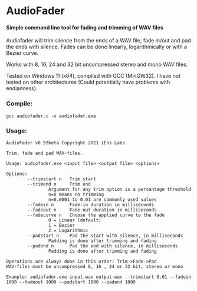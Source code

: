 # AudioFader

#### Simple command line tool for fading and trimming of WAV files
Audiofader will trim silence from the ends of a WAV file, fade in/out and pad the ends with silence.
Fades can be done linearly, logarithmically or with a Bezier curve.

Works with 8, 16, 24 and 32 bit uncompressed stereo and mono WAV files.

Tested on Windows 11 (x64), compiled with GCC (MinGW32).
I have not tested on other architectures (Could potentially have problems with endianness).

### Compile:
	
	gcc audiofader.c -o audiofader.exe

### Usage:

	AudioFader v0.93beta Copyright 2021 iEns Labs

	Trim, fade and pad WAV-files.

	Usage: audiofader.exe <input file> <output file> <options>

	Options:
			--trimstart n   Trim start
			--trimend n     Trim end
					Argument for any trim option is a percentage threshold
					n=0 means no trimming
					n=0.0001 to 0.01 are commonly used values
			--fadein n      Fade-in duration in milliseconds
			--fadeout n     Fade-out duration in milliseconds
			--fadecurve n   Choose the applied curve to the fade
					0 = Linear (default)
					1 = Bezier
					2 = Logarithmic
			--padstart n    Pad the start with silence, in milliseconds
					Padding is done after trimming and fading
			--padend n      Pad the end with silence, in milliseconds
					Padding is done after trimming and fading

	Operations are always done in this order: Trim->Fade->Pad
	WAV-files must be uncompressed 8, 16 , 24 or 32 bit, stereo or mono

	Example: audiofader.exe input.wav output.wav --trimstart 0.01 --fadein 1000 --fadeout 1000 --padstart 1000 --padend 1000


